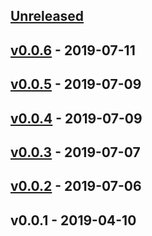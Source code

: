 <a name="unreleased"></a>
## [Unreleased]


<a name="v0.0.6"></a>
## [v0.0.6] - 2019-07-11

<a name="v0.0.5"></a>
## [v0.0.5] - 2019-07-09

<a name="v0.0.4"></a>
## [v0.0.4] - 2019-07-09

<a name="v0.0.3"></a>
## [v0.0.3] - 2019-07-07

<a name="v0.0.2"></a>
## [v0.0.2] - 2019-07-06

<a name="v0.0.1"></a>
## v0.0.1 - 2019-04-10

[Unreleased]: https://github.com/binbashar/terraform-aws-sec-groups/compare/v0.0.6...HEAD
[v0.0.6]: https://github.com/binbashar/terraform-aws-sec-groups/compare/v0.0.5...v0.0.6
[v0.0.5]: https://github.com/binbashar/terraform-aws-sec-groups/compare/v0.0.4...v0.0.5
[v0.0.4]: https://github.com/binbashar/terraform-aws-sec-groups/compare/v0.0.3...v0.0.4
[v0.0.3]: https://github.com/binbashar/terraform-aws-sec-groups/compare/v0.0.2...v0.0.3
[v0.0.2]: https://github.com/binbashar/terraform-aws-sec-groups/compare/v0.0.1...v0.0.2
